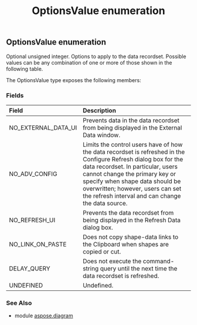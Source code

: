 ﻿---
title: OptionsValue enumeration
second_title: Aspose.Diagram for Python via .NET API References
description: 
type: docs
weight: 3180
url: /python-net/aspose.diagram/optionsvalue/
is_root: false
---

## OptionsValue enumeration

Optional unsigned integer. Options to apply to the data recordset. Possible values can be any combination of one or more of those shown in the following table.



The OptionsValue type exposes the following members:

### Fields
| Field | Description |
| :- | :- |
| NO_EXTERNAL_DATA_UI | Prevents data in the data recordset from being displayed in the External Data window. |
| NO_ADV_CONFIG | Limits the control users have of how the data recordset is refreshed in the Configure Refresh dialog box for the data recordset. In particular, users cannot change the primary key or specify when shape data should be overwritten; however, users can set the refresh interval and can change the data source. |
| NO_REFRESH_UI | Prevents the data recordset from being displayed in the Refresh Data dialog box. |
| NO_LINK_ON_PASTE | Does not copy shape-data links to the Clipboard when shapes are copied or cut. |
| DELAY_QUERY | Does not execute the command-string query until the next time the data recordset is refreshed. |
| UNDEFINED | Undefined. |


### See Also

* module [aspose.diagram](../)
